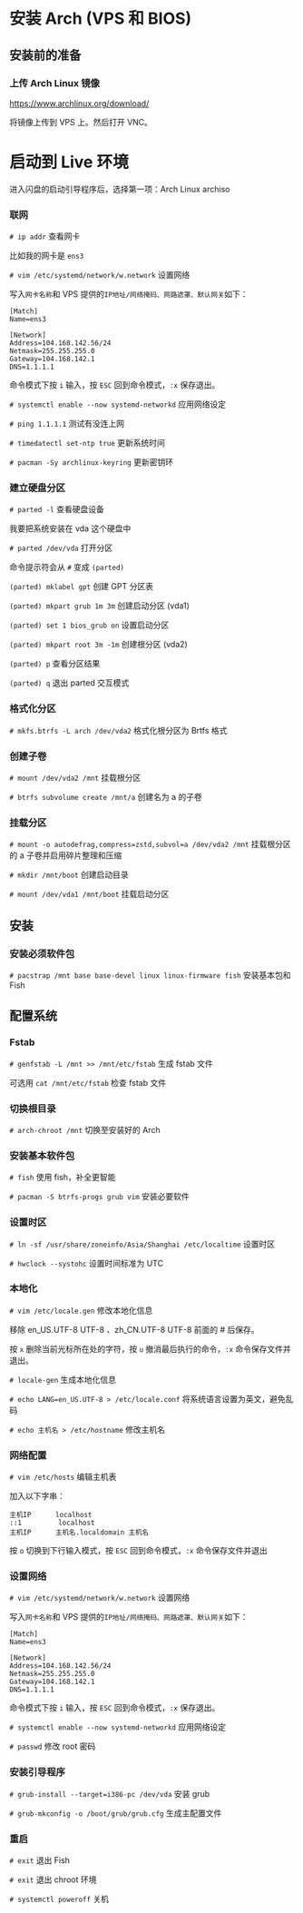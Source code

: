 # 安装 Arch (VPS 和 BIOS)

## 安装前的准备

### 上传 Arch Linux 镜像

<https://www.archlinux.org/download/>

将镜像上传到 VPS 上。然后打开 VNC。

# 启动到 Live 环境

进入闪盘的启动引导程序后，选择第一项：Arch Linux archiso

### 联网

`# ip addr` 查看网卡

比如我的网卡是 `ens3`

`# vim /etc/systemd/network/w.network` 设置网络

写入`网卡名称`和 VPS 提供的`IP地址/网络掩码、网路遮罩、默认网关`如下：

```
[Match]
Name=ens3

[Network]
Address=104.168.142.56/24
Netmask=255.255.255.0
Gateway=104.168.142.1
DNS=1.1.1.1
```

命令模式下按 `i` 输入，按 `ESC` 回到命令模式，`:x` 保存退出。

`# systemctl enable --now systemd-networkd` 应用网络设定

`# ping 1.1.1.1` 测试有没连上网

`# timedatectl set-ntp true` 更新系统时间

`# pacman -Sy archlinux-keyring` 更新密钥环

### 建立硬盘分区

`# parted -l` 查看硬盘设备

我要把系统安装在 vda 这个硬盘中

`# parted /dev/vda` 打开分区

命令提示符会从 `#` 变成 `(parted)`

`(parted) mklabel gpt` 创建 GPT 分区表

`(parted) mkpart grub 1m 3m` 创建启动分区 (vda1)

`(parted) set 1 bios_grub on` 设置启动分区

`(parted) mkpart root 3m -1m` 创建根分区 (vda2)

`(parted) p` 查看分区结果

`(parted) q` 退出 parted 交互模式

### 格式化分区

`# mkfs.btrfs -L arch /dev/vda2` 格式化根分区为 Brtfs 格式

### 创建子卷

`# mount /dev/vda2 /mnt` 挂载根分区

`# btrfs subvolume create /mnt/a` 创建名为 a 的子卷

### 挂载分区

`# mount -o autodefrag,compress=zstd,subvol=a /dev/vda2 /mnt` 挂载根分区的 a 子卷并启用碎片整理和压缩

`# mkdir /mnt/boot` 创建启动目录

`# mount /dev/vda1 /mnt/boot` 挂载启动分区

## 安装

### 安装必须软件包

`# pacstrap /mnt base base-devel linux linux-firmware fish` 安装基本包和 Fish

## 配置系统

### Fstab

`# genfstab -L /mnt >> /mnt/etc/fstab` 生成 fstab 文件

可选用 `cat /mnt/etc/fstab` 检查 fstab 文件

### 切换根目录

`# arch-chroot /mnt` 切换至安装好的 Arch

### 安装基本软件包

`# fish` 使用 fish，补全更智能

`# pacman -S btrfs-progs grub vim` 安装必要软件

### 设置时区

`# ln -sf /usr/share/zoneinfo/Asia/Shanghai /etc/localtime` 设置时区

`# hwclock --systohc` 设置时间标准为 UTC

### 本地化

`# vim /etc/locale.gen` 修改本地化信息

移除 en_US.UTF-8 UTF-8 、zh_CN.UTF-8 UTF-8 前面的 # 后保存。

按 `x` 删除当前光标所在处的字符，按 `u` 撤消最后执行的命令，`:x`  命令保存文件并退出。

`# locale-gen` 生成本地化信息

`# echo LANG=en_US.UTF-8 > /etc/locale.conf` 将系统语言设置为英文，避免乱码

`# echo 主机名 > /etc/hostname` 修改主机名

### 网络配置

`# vim /etc/hosts` 编辑主机表

加入以下字串：

```shell
主机IP      localhost
::1         localhost
主机IP      主机名.localdomain 主机名
```

按 `o` 切换到下行输入模式，按 `ESC` 回到命令模式，`:x` 命令保存文件并退出


### 设置网络

`# vim /etc/systemd/network/w.network` 设置网络

写入`网卡名称`和 VPS 提供的`IP地址/网络掩码、网路遮罩、默认网关`如下：

```
[Match]
Name=ens3

[Network]
Address=104.168.142.56/24
Netmask=255.255.255.0
Gateway=104.168.142.1
DNS=1.1.1.1
```
命令模式下按 `i` 输入，按 `ESC` 回到命令模式，`:x` 保存退出。

`# systemctl enable --now systemd-networkd` 应用网络设定

`# passwd` 修改 root 密码

### 安装引导程序

`# grub-install --target=i386-pc /dev/vda` 安装 grub

`# grub-mkconfig -o /boot/grub/grub.cfg` 生成主配置文件

### 重启

`# exit` 退出 Fish

`# exit` 退出 chroot 环境

`# systemctl poweroff` 关机


